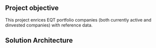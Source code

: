 ## Project objective

This project enrices EQT portfolio companies (both currently active and dinvested companies) with reference data.

## Solution Architecture

